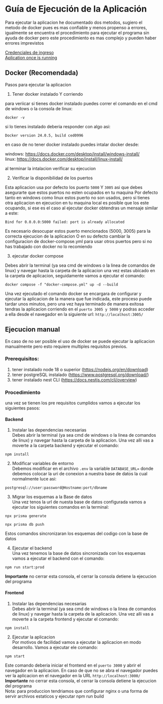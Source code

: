 # Guía de Ejecución de la Aplicación

Para ejecutar la aplicacion he documentado dos metodos, sugiero el metodo de docker pues es mas confiable y menos propenso a errores, igualmente se encuentra el procedimiento para ejecutar el programa sin ayuda de docker pero este procedimiento es mas complejo y pueden haber errores imprevistos

[Credenciales de ingreso](ExampleUsers.md)<br>
[Aplication once is running](http://localhost:3005/)<br>


## Docker (Recomendada)

Pasos para ejecutar la aplicacion

1. Tener docker instalado Y corriendo

para veriicar si tienes docker instalado puedes correr el comando en el cmd de windows o la consola de linux: 
``` 
docker -v 
```
si lo tienes instalado deberia responder con algo asi:
```
Docker version 24.0.5, build ced0996
```
en caso de no tener docker instalado puedes intalar docker desde:

windows: https://docs.docker.com/desktop/install/windows-install/ <br>
linux: https://docs.docker.com/desktop/install/linux-install/ <br>

al terminar la intalacion verificar su ejecucion

2. Verificar la disponibilidad de los puertos

Esta aplicacion usa por defecto los puerto ``5000`` Y ``3005`` asi que debes asegurarte que estos puertos no esten ocupados en tu maquina
Por defecto tanto en windows como linux estos puerto no son usados, pero si tienes otra aplicacion en ejecucion en tu maquina local es posible que los este ocupando, si ese es el caso al ejecutar docker obtendras un mensaje similar a este:
```
Bind for 0.0.0.0:5000 failed: port is already allocated
```
Es necesario desocupar estos puerto mencionados (5000, 3005) para la correcta ejecucion de la aplicacion
O en su defecto cambiar la configuracion de docker-compose.yml para usar otros puertos pero si no has trabajado con docker no lo recomiendo

3. ejecutar docker compose

Debes abrir la terminal (ya sea cmd de windows o la linea de comandos de linux) y navegar hasta la carpeta de la aplicacion
una vez estas ubicado en la carpeta de aplicacion, seguidamente vamos a ejecutar el comando:
```
docker compose -f "docker-compose.yml" up -d --build
```
Una vez ejecutado el comando docker se encargara de configurar y ejecutar la aplicacion de la manera que fue indicada, este proceso puede tardar unos minutos, pero una vez haya terminado de manera exitosa tendras la aplicacion corriendo en el ``puerto 3005 y 5000`` y podras acceder a ella desde el navegador en la siguiente url: `http://localhost:3005/`


## Ejecucion manual 

En caso de no ser posible el uso de docker se puede ejecutar la aplicacion manualmente pero esto requiere multiples requisitos previos.

### Prerequisitos:

1. tener instalado node 18 o superior (https://nodejs.org/en/download)
2. tener postgreSQL instalado (https://www.postgresql.org/download/)
3. tener instalado nest CLI (https://docs.nestjs.com/cli/overview)

### Procedimiento

una vez se tienen los pre requisitos cumplidos vamos a ejecutar los siguientes pasos:

#### Backend

1. Instalar las dependencias necesarias <br>
Debes abrir la terminal (ya sea cmd de windows o la linea de comandos de linux) y navegar hasta la carpeta de la aplicacion.
Una vez alli vas a moverte a la carpeta backend y ejecutar el comando:
```
npm install
```

2. Modificar variables de entorno<br>
Debemos modificar en el archivo `.env` la variable `DATABASE_URL=` donde debemos colocar la uri de conexion a nuestra base de datos la cual normalmente luce asi:
```
postgresql://user:password@Hostname:port/dbname
```
3. Migrar los esquemas a la Base de datos<br>
Una vez tenos la url de nuesta base de datos configurada vamos a ejecutar los siguientes comandos en la terminal:
```
npx prisma generate
```
```
npx prisma db push
```
Estos comandos sincronizaran los esquemas del codigo con la base de datos

4. Ejecutar el backend<br>
Una vez tenemos la base de datos sincronizada con los esquemas vamos a ejecutar el backend con el comando:
```
npm run start:prod
```
**Importante** no cerrar esta consola, el cerrar la consola detiene la ejecucion del programa

#### Frontend

1. Instalar las dependencias necesarias <br>
Debes abrir la terminal (ya sea cmd de windows o la linea de comandos de linux) y navegar hasta la carpeta de la aplicacion.
Una vez alli vas a moverte a la carpeta frontend y ejecutar el comando:
```
npm install
```
2. Ejecutar la aplicacion<br>
Por motivos de facilidad vamos a ejecutar la aplicacion en modo desarrollo. 
Vamos a ejecutar ele comando:
```
npm start
```
Este comando deberia iniciar el frontend en el `puerto 3000` y abrir el navegador en la aplicacion.
En caso de que no se abra el navegador puedes ver la aplicacion en el navegador en la URL ```http://localhost:3000/```<br>
**Importante** no cerrar esta consola, el cerrar la consola detiene la ejecucion del programa<br>
Nota: para produccion tendriamos que configurar nginx o una forma de servir archivos estaticos y ejecutar npm run build